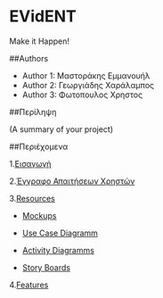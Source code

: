 # EVidENT 
Make it Happen!

##Authors
- Author 1: Μαστοράκης Εμμανουήλ
- Author 2: Γεωργιάδης Χαράλαμπος
- Author 3: Φωτοπουλος Χρηστος

##Περίληψη

(A summary of your project)

##Περιέχομενα

1.[Εισαγωγή](https://github.com/emastora/Soft-Eng-Assignment/blob/master/Documentation/Intro.md)

2.[Έγγραφο Απαιτήσεων Χρηστών](https://github.com/emastora/Soft-Eng-Assignment/blob/master/Documentation/requirements.md)

3.[Resources](https://github.com/emastora/Soft-Eng-Assignment/tree/master/Resources)

  * [Mockups](https://github.com/emastora/Soft-Eng-Assignment/tree/master/Resources/Mockups)
  
  * [Use Case Diagramm](https://github.com/emastora/Soft-Eng-Assignment/tree/master/Resources/Use%20Case%20Diagram)
  
  * [Activity Diagramms](https://github.com/emastora/Soft-Eng-Assignment/tree/master/Resources/Activity%20Diagrams)
  
  * [Story Boards](https://github.com/emastora/Soft-Eng-Assignment/tree/master/Resources/Story%20Boards)
  
4.[Features](https://github.com/emastora/Soft-Eng-Assignment/tree/master/Requirements)





